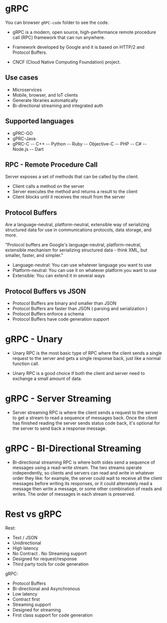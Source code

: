 
# gRPC

You can browser `gRPC-code` folder to see the code.

- gRPC is a modern, open source, high-performance remote procedure call (RPC) framework that can run anywhere.

- Framework developed by Google and it is based on HTTP/2 and Protocol Buffers.

- CNCF (Cloud Native Computing Foundation) project.

## Use cases

- Microservices
- Mobile, browser, and IoT clients
- Generate libraries automatically
- Bi-directional streaming and integrated auth

## Supported languages

- gPRC-GO
- gPRC-Java
- gPRC-C
-- C++
-- Python
-- Ruby
-- Objective-C
-- PHP
-- C#
-- Node.js
-- Dart

## RPC - Remote Procedure Call

Server exposes a set of methods that can be called by the client.

- Client calls a method on the server
- Server executes the method and returns a result to the client
- Client blocks until it receives the result from the server

## Protocol Buffers

Are a language-neutral, platform-neutral, extensible way of serializing structured data for use in communications protocols, data storage, and more.


"Protocol buffers are Google's language-neutral, platform-neutral, extensible mechanism for serializing structured data - think XML, but smaller, faster, and simpler."

- Language-neutral: You can use whatever language you want to use
- Platform-neutral: You can use it on whatever platform you want to use
- Extensible: You can extend it in several ways

## Protocol Buffers vs JSON

- Protocol Buffers are binary and smaller than JSON
- Protocol Buffers are faster than JSON ( parsing and serialization )
- Protocol Buffers enforce a schema
- Protocol Buffers have code generation support

# gRPC - Unary

- Unary RPC is the most basic type of RPC where the client sends a single request to the server and gets a single response back, just like a normal function call.

- Unary RPC is a good choice if both the client and server need to exchange a small amount of data.

# gRPC - Server Streaming

- Server streaming RPC is where the client sends a request to the server to get a stream to read a sequence of messages back. Once the client has finished reading the server sends status code back, it's optional for the server to send back a response message.

# gRPC - BI-Directional Streaming

- Bi-directional streaming RPC is where both sides send a sequence of messages using a read-write stream. The two streams operate independently, so clients and servers can read and write in whatever order they like: for example, the server could wait to receive all the client messages before writing its responses, or it could alternately read a message then write a message, or some other combination of reads and writes. The order of messages in each stream is preserved.

# Rest vs gRPC

Rest:

- Text / JSON
- Unidirectional
- High latency
- No Contract
. No Streaming support
- Designed for request/response
- Third party tools for code generation

gRPC:

- Protocol Buffers
- Bi-directional and Asynchronous
- Low latency
- Contract first
- Streaming support
- Designed for streaming
- First class support for code generation

